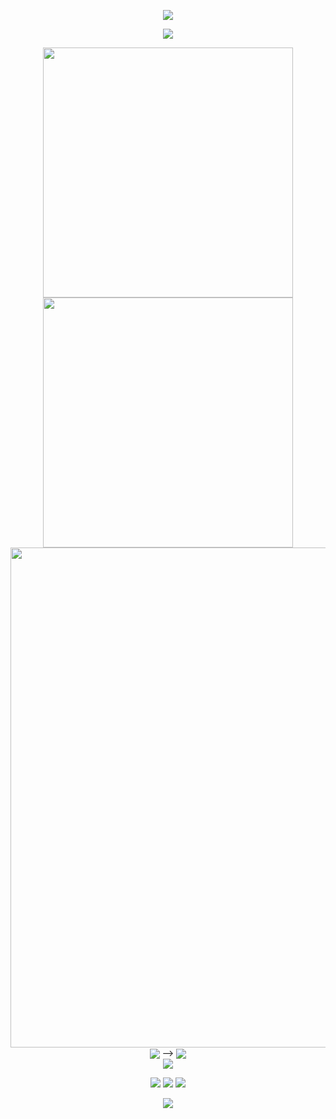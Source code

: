 <!-- https://github.com/kyechan99/capsule-render -->
<p align="center">
<img src="https://capsule-render.vercel.app/api?type=waving&color=timeGradient&height=300&&section=header&text=HI%20THERE!&fontSize=90&fontAlign=50&fontAlignY=30&desc=I%20am%20YinBo0927!&descAlign=50&descSize=30&descAlignY=60&animation=twinkling">
</p>
 
<!-- https://github.com/DenverCoder1/readme-typing-svg -->
<p align="center">
<img src="https://readme-typing-svg.demolab.com?font=Orbitron&size=25&pause=1000&center=true&vCenter=true&random=false&width=600&lines=Welcome+to+my+GitHub+profile+page!;I+am+super+obsessed+with+programming!" />
</p>
 
<p align="center">
<!-- https://github.com/anuraghazra/github-readme-stats -->
<img align="center" width="400" src="https://github-readme-stats.vercel.app/api?username=YinBo0927&theme=transparent&include_all_commits=true&show_icons=true&hide_border=true" />
<!-- https://github.com/DenverCoder1/github-readme-streak-stats -->
<img align="center" width="400" src="https://streak-stats.demolab.com?user=YinBo0927&theme=transparent&date_format=%5BY.%5Dn.j&hide_border=true" />
<br/>
<!-- https://github.com/Ashutosh00710/github-readme-activity-graph -->
<img width="800" src="https://github-readme-activity-graph.vercel.app/graph?username=YinBo0927&theme=github-compact&hide_border=true&area=true">
<br/>
<!-- <!-- https://github.com/anuraghazra/github-readme-stats -->
<img align="center" src="https://github-readme-stats.vercel.app/api/wakatime?username=YinBo0927&theme=transparent&hide_border=true&layout=compact&langs_count=22" /> -->
<!-- https://github.com/anuraghazra/github-readme-stats -->
<img align="center" src="https://github-readme-stats.vercel.app/api/top-langs/?username=YinBo0927&theme=transparent&hide_border=true&layout=donut-vertical&langs_count=6" />
<br/>
<!-- https://github.com/tandpfun/skill-icons -->
<img align="center" src="https://skillicons.dev/icons?i=py,cpp,java,md,matlab&theme=light" />
</p>
 
<!-- https://github.com/badges/shields -->
<p align="center">
<a href="https://github.com/YinBo0927"><img src="https://img.shields.io/badge/GitHub-YinBo0927-blue?logo=github" /></a>
<a href="https://space.bilibili.com/397073252"><img src="https://img.shields.io/badge/哔哩哔哩-YinBo-pink?logo=bilibili" /></a>
<img src="https://img.shields.io/badge/QQ-1337879832-green?logo=tencentqq" />
<!-- https://github.com/antonkomarev/github-profile-views-counter -->
</p>
 
<!-- https://github.com/kyechan99/capsule-render -->
<p align="center">
<img src="https://capsule-render.vercel.app/api?type=waving&color=timeGradient&height=300&&section=footer&text=THE%20END!&fontSize=90&fontAlign=50&fontAlignY=70&desc=Hope%20your%20program%20is%20bug-free!&descAlign=50&descSize=30&descAlignY=40&animation=twinkling">
</p>
